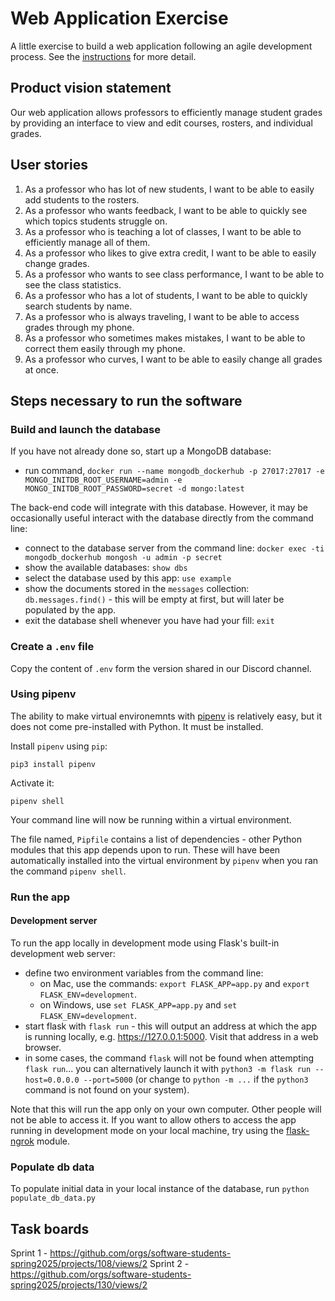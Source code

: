 # Web Application Exercise

A little exercise to build a web application following an agile development process. See the [instructions](instructions.md) for more detail.

## Product vision statement

Our web application allows professors to efficiently manage student grades by providing an interface to view and edit courses, rosters, and individual grades. 

## User stories

1) As a professor who has lot of new students, I want to be able to easily add students to the rosters. 
2) As a professor who wants feedback, I want to be able to quickly see which topics students struggle on.
3) As a professor who is teaching a lot of classes, I want to be able to efficiently manage all of them.
4) As a professor who likes to give extra credit, I want to be able to easily change grades. 
5) As a professor who wants to see class performance, I want to be able to see the class statistics.
6) As a professor who has a lot of students, I want to be able to quickly search students by name.
7) As a professor who is always traveling, I want to be able to access grades through my phone.
8) As a professor who sometimes makes mistakes, I want to be able to correct them easily through my phone.
9) As a professor who curves, I want to be able to easily change all grades at once.
    

## Steps necessary to run the software

### Build and launch the database

If you have not already done so, start up a MongoDB database:

-   run command, `docker run --name mongodb_dockerhub -p 27017:27017 -e MONGO_INITDB_ROOT_USERNAME=admin -e MONGO_INITDB_ROOT_PASSWORD=secret -d mongo:latest`

The back-end code will integrate with this database. However, it may be occasionally useful interact with the database directly from the command line:

-   connect to the database server from the command line: `docker exec -ti mongodb_dockerhub mongosh -u admin -p secret`
-   show the available databases: `show dbs`
-   select the database used by this app: `use example`
-   show the documents stored in the `messages` collection: `db.messages.find()` - this will be empty at first, but will later be populated by the app.
-   exit the database shell whenever you have had your fill: `exit`

### Create a `.env` file

Copy the content of `.env` form the version shared in our Discord channel.

### Using pipenv

The ability to make virtual environemnts with [pipenv](https://pypi.org/project/pipenv/) is relatively easy, but it does not come pre-installed with Python. It must be installed.

Install `pipenv` using `pip`:

```
pip3 install pipenv
```

Activate it:

```
pipenv shell
```

Your command line will now be running within a virtual environment.

The file named, `Pipfile` contains a list of dependencies - other Python modules that this app depends upon to run. These will have been automatically installed into the virtual environment by `pipenv` when you ran the command `pipenv shell`.

### Run the app

#### Development server

To run the app locally in development mode using Flask's built-in development web server:

-   define two environment variables from the command line:
    -   on Mac, use the commands: `export FLASK_APP=app.py` and `export FLASK_ENV=development`.
    -   on Windows, use `set FLASK_APP=app.py` and `set FLASK_ENV=development`.
-   start flask with `flask run` - this will output an address at which the app is running locally, e.g. https://127.0.0.1:5000. Visit that address in a web browser.
-   in some cases, the command `flask` will not be found when attempting `flask run`... you can alternatively launch it with `python3 -m flask run --host=0.0.0.0 --port=5000` (or change to `python -m ...` if the `python3` command is not found on your system).

Note that this will run the app only on your own computer. Other people will not be able to access it. If you want to allow others to access the app running in development mode on your local machine, try using the [flask-ngrok](https://pypi.org/project/flask-ngrok/) module.

### Populate db data

To populate initial data in your local instance of the database, run `python populate_db_data.py`

## Task boards

Sprint 1 - https://github.com/orgs/software-students-spring2025/projects/108/views/2
Sprint 2 - https://github.com/orgs/software-students-spring2025/projects/130/views/2
